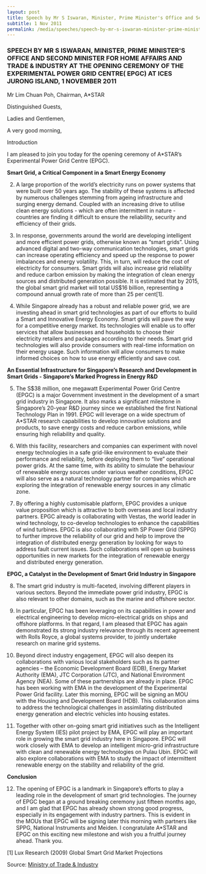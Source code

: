 ```yaml
---
layout: post
title: Speech by Mr S Iswaran, Minister, Prime Minister's Office and Second Minister for Home Affairs and Trade & Industry at the opening ceremony of the Experimental Power Grid Centre( EPGC) at Ices Jurong Island, 1 November 2011
subtitle: 1 Nov 2011
permalink: /media/speeches/speech-by-mr-s-iswaran-minister-prime-minister's-office-and-second-minister-for-home-affairs-and-trade-industry-at-the-opening-ceremony-of-the-experimental
---
```


### SPEECH BY MR S ISWARAN, MINISTER, PRIME MINISTER'S OFFICE AND SECOND MINISTER FOR HOME AFFAIRS AND TRADE & INDUSTRY AT THE OPENING CEREMONY OF THE EXPERIMENTAL POWER GRID CENTRE( EPGC) AT ICES JURONG ISLAND, 1 NOVEMBER 2011

Mr Lim Chuan Poh, Chairman, A*STAR

Distinguished Guests,

Ladies and Gentlemen,

A very good morning,

Introduction

I am pleased to join you today for the opening ceremony of A*STAR’s Experimental Power Grid Centre (EPGC).

**Smart Grid, a Critical Component in a Smart Energy Economy**

2. A large proportion of the world’s electricity runs on power systems that were built over 50 years ago. The stability of these systems is affected by numerous challenges stemming from ageing infrastructure and surging energy demand. Coupled with an increasing drive to utilise clean energy solutions - which are often intermittent in nature - countries are finding it difficult to ensure the reliability, security and efficiency of their grids.

3. In response, governments around the world are developing intelligent and more efficient power grids, otherwise known as “smart grids”. Using advanced digital and two-way communication technologies, smart grids can increase operating efficiency and speed up the response to power imbalances and energy volatility. This, in turn, will reduce the cost of electricity for consumers. Smart grids will also increase grid reliability and reduce carbon emission by making the integration of clean energy sources and distributed generation possible. It is estimated that by 2015, the global smart grid market will total US$16 billion, representing a compound annual growth rate of more than 25 per cent[1].

4. While Singapore already has a robust and reliable power grid, we are investing ahead in smart grid technologies as part of our efforts to build a Smart and Innovative Energy Economy. Smart grids will pave the way for a competitive energy market. Its technologies will enable us to offer services that allow businesses and households to choose their electricity retailers and packages according to their needs. Smart grid technologies will also provide consumers with real-time information on their energy usage. Such information will allow consumers to make informed choices on how to use energy efficiently and save cost.

**An Essential Infrastructure for Singapore’s Research and Development in Smart Grids - Singapore’s Marked Progress in Energy R&D**

5. The S$38 million, one megawatt Experimental Power Grid Centre (EPGC) is a major Government investment in the development of a smart grid industry in Singapore. It also marks a significant milestone in Singapore’s 20-year R&D journey since we established the first National Technology Plan in 1991. EPGC will leverage on a wide spectrum of A*STAR research capabilities to develop innovative solutions and products, to save energy costs and reduce carbon emissions, while ensuring high reliability and quality.

6. With this facility, researchers and companies can experiment with novel energy technologies in a safe grid-like environment to evaluate their performance and reliability, before deploying them to “live” operational power grids. At the same time, with its ability to simulate the behaviour of renewable energy sources under various weather conditions, EPGC will also serve as a natural technology partner for companies which are exploring the integration of renewable energy sources in any climatic zone.

7. By offering a highly customisable platform, EPGC provides a unique value proposition which is attractive to both overseas and local industry partners. EPGC already is collaborating with Vestas, the world leader in wind technology, to co-develop technologies to enhance the capabilities of wind turbines. EPGC is also collaborating with SP Power Grid (SPPG) to further improve the reliability of our grid and help to improve the integration of distributed energy generation by looking for ways to address fault current issues. Such collaborations will open up business opportunities in new markets for the integration of renewable energy and distributed energy generation.

**EPGC, a Catalyst in the Development of Smart Grid Industry in Singapore**

8. The smart grid industry is multi-faceted, involving different players in various sectors. Beyond the immediate power grid industry, EPGC is also relevant to other domains, such as the marine and offshore sector.

9. In particular, EPGC has been leveraging on its capabilities in power and electrical engineering to develop micro-electrical grids on ships and offshore platforms. In that regard, I am pleased that EPGC has again demonstrated its strong industry relevance through its recent agreement with Rolls Royce, a global systems provider, to jointly undertake research on marine grid systems.

10. Beyond direct industry engagement, EPGC will also deepen its collaborations with various local stakeholders such as its partner agencies – the Economic Development Board (EDB), Energy Market Authority (EMA), JTC Corporation (JTC), and National Environment Agency (NEA). Some of these partnerships are already in place. EPGC has been working with EMA in the development of the Experimental Power Grid facility. Later this morning, EPGC will be signing an MOU with the Housing and Development Board (HDB). This collaboration aims to address the technological challenges in assimilating distributed energy generation and electric vehicles into housing estates.

11. Together with other on-going smart grid initiatives such as the Intelligent Energy System (IES) pilot project by EMA, EPGC will play an important role in growing the smart grid industry here in Singapore. EPGC will work closely with EMA to develop an intelligent micro-grid infrastructure with clean and renewable energy technologies on Pulau Ubin. EPGC will also explore collaborations with EMA to study the impact of intermittent renewable energy on the stability and reliability of the grid.

**Conclusion**

12. The opening of EPGC is a landmark in Singapore’s efforts to play a leading role in the development of smart grid technologies. The journey of EPGC began at a ground breaking ceremony just fifteen months ago, and I am glad that EPGC has already shown strong good progress, especially in its engagement with industry partners. This is evident in the MOUs that EPGC will be signing later this morning with partners like SPPG, National Instruments and Meiden. I congratulate A*STAR and EPGC on this exciting new milestone and wish you a fruitful journey ahead. Thank you.

[1] Lux Research (2009) Global Smart Grid Market Projections

Source: [<a href="https://www.mti.gov.sg/" target="_blank">Ministry of Trade & Industry</a>](https://www.mti.gov.sg/)

